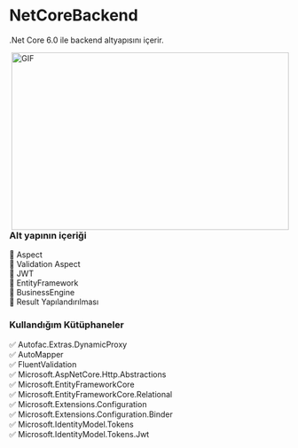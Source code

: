 # NetCoreBackend
.Net Core 6.0 ile backend altyapısını içerir.

<img align="right" alt="GIF" src="https://github.com/abhisheknaiidu/abhisheknaiidu/blob/master/code.gif?raw=true" width="500" height="320" />


<h3>Alt yapının içeriği</h3>
🚀 Aspect  <br>
🚀 Validation Aspect  <br>
🚀 JWT   <br>
🚀 EntityFramework   <br>
🚀 BusinessEngine  <br>
🚀 Result Yapılandırılması  <br>

<h3>Kullandığım Kütüphaneler</h3>
✅ Autofac.Extras.DynamicProxy <br>
✅ AutoMapper <br>
✅ FluentValidation <br>
✅ Microsoft.AspNetCore.Http.Abstractions <br>
✅ Microsoft.EntityFrameworkCore <br>
✅ Microsoft.EntityFrameworkCore.Relational <br>
✅ Microsoft.Extensions.Configuration <br>
✅ Microsoft.Extensions.Configuration.Binder <br>
✅ Microsoft.IdentityModel.Tokens <br>
✅ Microsoft.IdentityModel.Tokens.Jwt <br>
